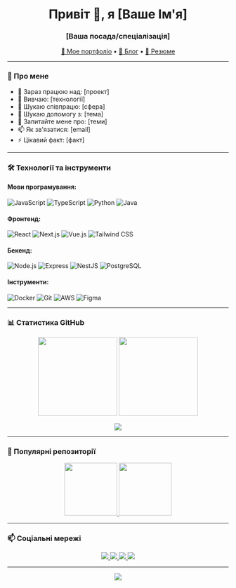 <h1 align="center">Привіт 👋, я [Ваше Ім'я]</h1>
<h3 align="center">[Ваша посада/спеціалізація]</h3>

<p align="center">
  <a href="[посилання на портфоліо]">💼 Мое портфоліо</a> •
  <a href="[посилання на блог]">📝 Блог</a> •
  <a href="[посилання на резюме]">📄 Резюме</a>
</p>

---

### 📌 Про мене
- 🔭 Зараз працюю над: [проект]
- 🌱 Вивчаю: [технології]
- 👯 Шукаю співпрацю: [сфера]
- 🤔 Шукаю допомогу з: [тема]
- 💬 Запитайте мене про: [теми]
- 📫 Як зв'язатися: [email]
- ⚡ Цікавий факт: [факт]

---

### 🛠️ Технології та інструменти

#### **Мови програмування:**
![JavaScript](https://img.shields.io/badge/-JavaScript-F7DF1E?style=flat-square&logo=javascript&logoColor=black)
![TypeScript](https://img.shields.io/badge/-TypeScript-3178C6?style=flat-square&logo=typescript&logoColor=white)
![Python](https://img.shields.io/badge/-Python-3776AB?style=flat-square&logo=python&logoColor=white)
![Java](https://img.shields.io/badge/-Java-007396?style=flat-square&logo=java&logoColor=white)

#### **Фронтенд:**
![React](https://img.shields.io/badge/-React-61DAFB?style=flat-square&logo=react&logoColor=black)
![Next.js](https://img.shields.io/badge/-Next.js-000000?style=flat-square&logo=next.js&logoColor=white)
![Vue.js](https://img.shields.io/badge/-Vue.js-4FC08D?style=flat-square&logo=vue.js&logoColor=white)
![Tailwind CSS](https://img.shields.io/badge/-Tailwind_CSS-38B2AC?style=flat-square&logo=tailwind-css&logoColor=white)

#### **Бекенд:**
![Node.js](https://img.shields.io/badge/-Node.js-339933?style=flat-square&logo=node.js&logoColor=white)
![Express](https://img.shields.io/badge/-Express-000000?style=flat-square&logo=express&logoColor=white)
![NestJS](https://img.shields.io/badge/-NestJS-E0234E?style=flat-square&logo=nestjs&logoColor=white)
![PostgreSQL](https://img.shields.io/badge/-PostgreSQL-336791?style=flat-square&logo=postgresql&logoColor=white)

#### **Інструменти:**
![Docker](https://img.shields.io/badge/-Docker-2496ED?style=flat-square&logo=docker&logoColor=white)
![Git](https://img.shields.io/badge/-Git-F05032?style=flat-square&logo=git&logoColor=white)
![AWS](https://img.shields.io/badge/-AWS-232F3E?style=flat-square&logo=amazon-aws&logoColor=white)
![Figma](https://img.shields.io/badge/-Figma-F24E1E?style=flat-square&logo=figma&logoColor=white)

---

### 📊 Статистика GitHub

<p align="center">
  <img height="180em" src="https://github-readme-stats.vercel.app/api?username=yourusername&show_icons=true&theme=radical&hide_border=true" />
  <img height="180em" src="https://github-readme-stats.vercel.app/api/top-langs/?username=yourusername&layout=compact&theme=radical&hide_border=true" />
</p>

<p align="center">
  <img src="https://github-readme-streak-stats.herokuapp.com/?user=yourusername&theme=radical&hide_border=true" />
</p>

---

### 🌟 Популярні репозиторії

<p align="center">
  <a href="[repo1]">
    <img height="120em" src="https://github-readme-stats.vercel.app/api/pin/?username=yourusername&repo=reponame1&theme=radical" />
  </a>
  <a href="[repo2]">
    <img height="120em" src="https://github-readme-stats.vercel.app/api/pin/?username=yourusername&repo=reponame2&theme=radical" />
  </a>
</p>

---

### 📫 Соціальні мережі

<p align="center">
  <a href="[LinkedIn]">
    <img src="https://img.shields.io/badge/-LinkedIn-0077B5?style=for-the-badge&logo=linkedin&logoColor=white" />
  </a>
  <a href="[Twitter]">
    <img src="https://img.shields.io/badge/-Twitter-1DA1F2?style=for-the-badge&logo=twitter&logoColor=white" />
  </a>
  <a href="[Telegram]">
    <img src="https://img.shields.io/badge/-Telegram-26A5E4?style=for-the-badge&logo=telegram&logoColor=white" />
  </a>
  <a href="mailto:your@email.com">
    <img src="https://img.shields.io/badge/-Email-D14836?style=for-the-badge&logo=gmail&logoColor=white" />
  </a>
</p>

---

<p align="center">
  <img src="https://komarev.com/ghpvc/?username=yourusername&color=blue&style=flat" />
</p>
